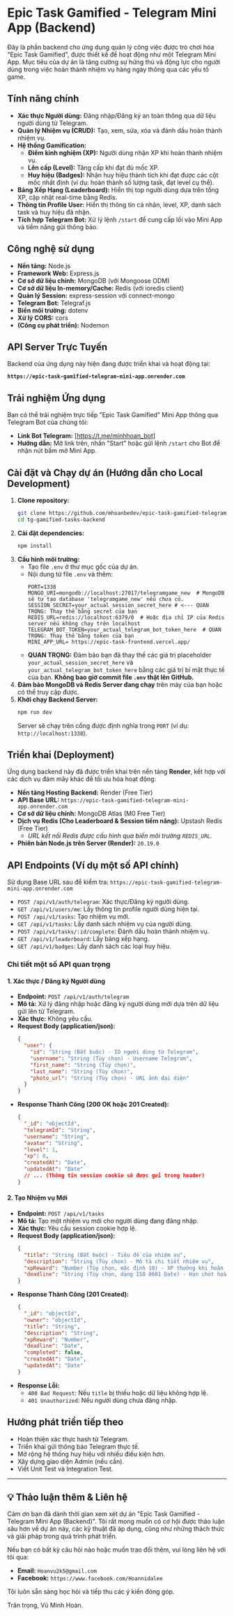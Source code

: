 # Epic Task Gamified - Telegram Mini App (Backend)

Đây là phần backend cho ứng dụng quản lý công việc được trò chơi hóa "Epic Task Gamified", được thiết kế để hoạt động như một Telegram Mini App. Mục tiêu của dự án là tăng cường sự hứng thú và động lực cho người dùng trong việc hoàn thành nhiệm vụ hàng ngày thông qua các yếu tố game.

##  Tính năng chính

*   **Xác thực Người dùng:** Đăng nhập/Đăng ký an toàn thông qua dữ liệu người dùng từ Telegram.
*   **Quản lý Nhiệm vụ (CRUD):** Tạo, xem, sửa, xóa và đánh dấu hoàn thành nhiệm vụ.
*   **Hệ thống Gamification:**
    *   **Điểm kinh nghiệm (XP):** Người dùng nhận XP khi hoàn thành nhiệm vụ.
    *   **Lên cấp (Level):** Tăng cấp khi đạt đủ mốc XP.
    *   **Huy hiệu (Badges):** Nhận huy hiệu thành tích khi đạt được các cột mốc nhất định (ví dụ: hoàn thành số lượng task, đạt level cụ thể).
*   **Bảng Xếp Hạng (Leaderboard):** Hiển thị top người dùng dựa trên tổng XP, cập nhật real-time bằng Redis.
*   **Thông tin Profile User:** Hiển thị thông tin cá nhân, level, XP, danh sách task và huy hiệu đã nhận.
*   **Tích hợp Telegram Bot:** Xử lý lệnh `/start` để cung cấp lối vào Mini App và tiềm năng gửi thông báo.

##  Công nghệ sử dụng

*   **Nền tảng:** Node.js
*   **Framework Web:** Express.js
*   **Cơ sở dữ liệu chính:** MongoDB (với Mongoose ODM)
*   **Cơ sở dữ liệu In-memory/Cache:** Redis (với ioredis client)
*   **Quản lý Session:** express-session với connect-mongo
*   **Telegram Bot:** Telegraf.js
*   **Biến môi trường:** dotenv
*   **Xử lý CORS:** cors
*   **(Công cụ phát triển):** Nodemon

##  API Server Trực Tuyến

Backend của ứng dụng này hiện đang được triển khai và hoạt động tại:

**`https://epic-task-gamified-telegram-mini-app.onrender.com`** 

##  Trải nghiệm Ứng dụng

Bạn có thể trải nghiệm trực tiếp "Epic Task Gamified" Mini App thông qua Telegram Bot của chúng tôi:

*   **Link Bot Telegram:** [https://t.me/minhhoan_bot]
*   **Hướng dẫn:** Mở link trên, nhấn "Start" hoặc gửi lệnh `/start` cho Bot để nhận nút bấm mở Mini App.


##  Cài đặt và Chạy dự án (Hướng dẫn cho Local Development)

1.  **Clone repository:**
    ```bash
    git clone https://github.com/mhoanbedev/epic-task-gamified-telegram-mini-app.git
    cd tg-gamified-tasks-backend
    ```
2.  **Cài đặt dependencies:**
    ```bash
    npm install
    ```
3.  **Cấu hình môi trường:**
    *   Tạo file `.env` ở thư mục gốc của dự án.
    *   Nội dung từ file `.env` và thêm:
        ```
        PORT=1338
        MONGO_URI=mongodb://localhost:27017/telegramgame_new  # MongoDB sẽ tự tạo database 'telegramgame_new' nếu chưa có.
        SESSION_SECRET=your_actual_session_secret_here # <--- QUAN TRỌNG: Thay thế bằng secret của bạn
        REDIS_URL=redis://localhost:6379/0  # Hoặc địa chỉ IP của Redis server nếu không chạy trên localhost
        TELEGRAM_BOT_TOKEN=your_actual_telegram_bot_token_here  # QUAN TRỌNG: Thay thế bằng token của bạn
        MINI_APP_URL= https://epic-task-frontend.vercel.app/
        ```
     *   **QUAN TRỌNG:** Đảm bảo bạn đã thay thế các giá trị placeholder `your_actual_session_secret_here` và `your_actual_telegram_bot_token_here` bằng các giá trị bí mật thực tế của bạn. **Không bao giờ commit file `.env` thật lên GitHub.**
4.  **Đảm bảo MongoDB và Redis Server đang chạy** trên máy của bạn hoặc có thể truy cập được.
5.  **Khởi chạy Backend Server:**
    ```bash
    npm run dev
    ```
    Server sẽ chạy trên cổng được định nghĩa trong `PORT` (ví dụ: `http://localhost:1338`).
    
##  Triển khai (Deployment)

Ứng dụng backend này đã được triển khai trên nền tảng **Render**, kết hợp với các dịch vụ đám mây khác để tối ưu hóa hoạt động:

*   **Nền tảng Hosting Backend:** Render (Free Tier)
*   **API Base URL:** `https://epic-task-gamified-telegram-mini-app.onrender.com` 
*   **Cơ sở dữ liệu chính:** MongoDB Atlas (M0 Free Tier)
*   **Dịch vụ Redis (Cho Leaderboard & Session tiềm năng):** Upstash Redis (Free Tier)
    *   *URL kết nối Redis được cấu hình qua biến môi trường `REDIS_URL`.*
*   **Phiên bản Node.js trên Server (Render):** `20.19.0`
  
##  API Endpoints (Ví dụ một số API chính)
Sử dụng Base URL sau để kiểm tra: `https://epic-task-gamified-telegram-mini-app.onrender.com`
*   `POST /api/v1/auth/telegram`: Xác thực/Đăng ký người dùng.
*   `GET /api/v1/users/me`: Lấy thông tin profile người dùng hiện tại.
*   `POST /api/v1/tasks`: Tạo nhiệm vụ mới.
*   `GET /api/v1/tasks`: Lấy danh sách nhiệm vụ của người dùng.
*   `POST /api/v1/tasks/:id/complete`: Đánh dấu hoàn thành nhiệm vụ.
*   `GET /api/v1/leaderboard`: Lấy bảng xếp hạng.
*   `GET /api/v1/badges`: Lấy danh sách các loại huy hiệu.
  
### Chi tiết một số API quan trọng
#### 1. Xác thực / Đăng ký Người dùng

*   **Endpoint:** `POST /api/v1/auth/telegram`
*   **Mô tả:** Xử lý đăng nhập hoặc đăng ký người dùng mới dựa trên dữ liệu gửi lên từ Telegram.
*   **Xác thực:** Không yêu cầu.
*   **Request Body (application/json):**
    ```json
    {
      "user": {
        "id": "String (Bắt buộc) - ID người dùng từ Telegram",
        "username": "String (Tùy chọn) - Username Telegram",
        "first_name": "String (Tùy chọn)",
        "last_name": "String (Tùy chọn)",
        "photo_url": "String (Tùy chọn) - URL ảnh đại diện"
      }
    }
    ```
*   **Response Thành Công (200 OK hoặc 201 Created):**
    ```json
    {
      "_id": "objectId",
      "telegramId": "String",
      "username": "String",
      "avatar": "String",
      "level": 1,
      "xp": 0,
      "createdAt": "Date",
      "updatedAt": "Date"
      // ... (Thông tin session cookie sẽ được gửi trong header)
    }
    ```
    
#### 2. Tạo Nhiệm vụ Mới
*   **Endpoint:** `POST /api/v1/tasks`
*   **Mô tả:** Tạo một nhiệm vụ mới cho người dùng đang đăng nhập.
*   **Xác thực:** Yêu cầu session cookie hợp lệ.
*   **Request Body (application/json):**
    ```json
    {
      "title": "String (Bắt buộc) - Tiêu đề của nhiệm vụ",
      "description": "String (Tùy chọn) - Mô tả chi tiết nhiệm vụ",
      "xpReward": "Number (Tùy chọn, mặc định 10) - XP thưởng khi hoàn thành",
      "deadline": "String (Tùy chọn, dạng ISO 8601 Date) - Hạn chót hoàn thành"
    }
    ```
*   **Response Thành Công (201 Created):**
    ```json
    {
      "_id": "objectId",
      "owner": "objectId",
      "title": "String",
      "description": "String",
      "xpReward": "Number",
      "deadline": "Date",
      "completed": false,
      "createdAt": "Date",
      "updatedAt": "Date"
    }
    ```
*   **Response Lỗi:**
    *   `400 Bad Request`: Nếu `title` bị thiếu hoặc dữ liệu không hợp lệ.
    *   `401 Unauthorized`: Nếu người dùng chưa đăng nhập.


##  Hướng phát triển tiếp theo

*   Hoàn thiện xác thực hash từ Telegram.
*   Triển khai gửi thông báo Telegram thực tế.
*   Mở rộng hệ thống huy hiệu với nhiều điều kiện hơn.
*   Xây dựng giao diện Admin (nếu cần).
*   Viết Unit Test và Integration Test.

---

## 💡 Thảo luận thêm & Liên hệ

Cảm ơn bạn đã dành thời gian xem xét dự án "Epic Task Gamified - Telegram Mini App (Backend)". Tôi rất mong muốn có cơ hội được thảo luận sâu hơn về dự án này, các kỹ thuật đã áp dụng, cũng như những thách thức và giải pháp trong quá trình phát triển.

Nếu bạn có bất kỳ câu hỏi nào hoặc muốn trao đổi thêm, vui lòng liên hệ với tôi qua:

*   **Email:** `Hoanvu2k5@gmail.com`
*   **Facebook:** `https://www.facebook.com/Hoannidalee`

Tôi luôn sẵn sàng học hỏi và tiếp thu các ý kiến đóng góp.

Trân trọng,
Vũ Minh Hoàn.
